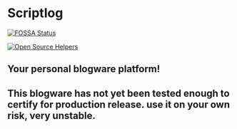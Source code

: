 # Scriptlog

[![FOSSA Status](https://app.fossa.com/api/projects/git%2Bgithub.com%2Fcakmoel%2FScriptlog.svg?type=shield)](https://app.fossa.com/projects/git%2Bgithub.com%2Fcakmoel%2FScriptlog?ref=badge_shield)

[![Open Source Helpers](https://www.codetriage.com/cakmoel/scriptlog/badges/users.svg)](https://www.codetriage.com/cakmoel/scriptlog)

## Your personal blogware platform!

## This blogware has not yet been tested enough to certify for production release. use it on your own risk, very unstable.